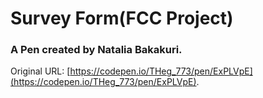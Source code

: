 # Survey Form(FCC Project)

### A Pen created by Natalia Bakakuri. 
Original URL: [https://codepen.io/THeg_773/pen/ExPLVpE](https://codepen.io/THeg_773/pen/ExPLVpE).


